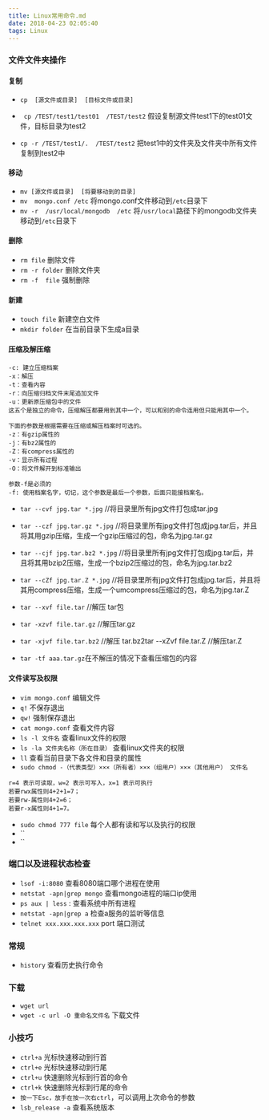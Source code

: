 ```yaml
---
title: Linux常用命令.md
date: 2018-04-23 02:05:40
tags: Linux
---
```


### 文件文件夹操作
#### 复制
* `cp  [源文件或目录]  [目标文件或目录]`
* ` cp /TEST/test1/test01  /TEST/test2` 假设复制源文件test1下的test01文件，目标目录为test2

* `cp -r /TEST/test1/.  /TEST/test2` 把test1中的文件夹及文件夹中所有文件复制到test2中

#### 移动
* `mv [源文件或目录]  [将要移动到的目录]`
* `mv  mongo.conf /etc` 将mongo.conf文件移动到`/etc`目录下
* `mv -r  /usr/local/mongodb  /etc` 将`/usr/local`路径下的mongodb文件夹移动到`/etc`目录下

#### 删除
* `rm file` 删除文件
* `rm -r folder`  删除文件夹
* `rm -f  file` 强制删除

#### 新建
* `touch file` 新建空白文件
* `mkdir folder` 在当前目录下生成a目录

#### 压缩及解压缩
```
-c: 建立压缩档案
-x：解压
-t：查看内容
-r：向压缩归档文件末尾追加文件
-u：更新原压缩包中的文件
这五个是独立的命令，压缩解压都要用到其中一个，可以和别的命令连用但只能用其中一个。

下面的参数是根据需要在压缩或解压档案时可选的。
-z：有gzip属性的
-j：有bz2属性的
-Z：有compress属性的
-v：显示所有过程
-O：将文件解开到标准输出

参数-f是必须的
-f: 使用档案名字，切记，这个参数是最后一个参数，后面只能接档案名。
```
* `tar --cvf jpg.tar *.jpg` //将目录里所有jpg文件打包成tar.jpg
* `tar --czf jpg.tar.gz *.jpg` //将目录里所有jpg文件打包成jpg.tar后，并且将其用gzip压缩，生成一个gzip压缩过的包，命名为jpg.tar.gz
* `tar --cjf jpg.tar.bz2 *.jpg` //将目录里所有jpg文件打包成jpg.tar后，并且将其用bzip2压缩，生成一个bzip2压缩过的包，命名为jpg.tar.bz2
* `tar --cZf jpg.tar.Z *.jpg` //将目录里所有jpg文件打包成jpg.tar后，并且将其用compress压缩，生成一个umcompress压缩过的包，命名为jpg.tar.Z


* `tar --xvf file.tar` //解压 tar包
* `tar -xzvf file.tar.gz` //解压tar.gz
* `tar -xjvf file.tar.bz2` //解压 tar.bz2tar --xZvf file.tar.Z //解压tar.Z


* `tar -tf aaa.tar.gz`在不解压的情况下查看压缩包的内容

#### 文件读写及权限
* `vim mongo.conf` 编辑文件
* `q!` 不保存退出
* `qw!` 强制保存退出
* `cat mongo.conf`  查看文件内容
* `ls -l 文件名` 查看linux文件的权限
* `ls -la 文件夹名称（所在目录）` 查看linux文件夹的权限
* `ll` 查看当前目录下各文件和目录的属性
* `sudo chmod -（代表类型）×××（所有者）×××（组用户）×××（其他用户） 文件名`
```
r=4 表示可读取，w=2 表示可写入，x=1 表示可执行
若要rwx属性则4+2+1=7；   
若要rw-属性则4+2=6；   
若要r-x属性则4+1=7。
```
* `sudo chmod 777 file` 每个人都有读和写以及执行的权限
* ``
* ``


### 端口以及进程状态检查
* `lsof -i:8080` 查看8080端口哪个进程在使用
* `netstat -apn|grep mongo` 查看mongo进程的端口ip使用
* `ps aux | less` : 查看系统中所有进程
* `netstat -apn|grep a` 检查a服务的监听等信息
* `telnet xxx.xxx.xxx.xxx` port 端口测试

### 常规
* `history` 查看历史执行命令

### 下载
* `wget url`
* `wget -c url -O 重命名文件名`  下载文件

### 小技巧
* `ctrl+a` 光标快速移动到行首
* `ctrl+e` 光标快速移动到行尾
* `ctrl+u` 快速删除光标到行首的命令
* `ctrl+k` 快速删除光标到行尾的命令
* `按一下Esc，放手在按一次右ctrl`，可以调用上次命令的参数
* `lsb_release -a` 查看系统版本

